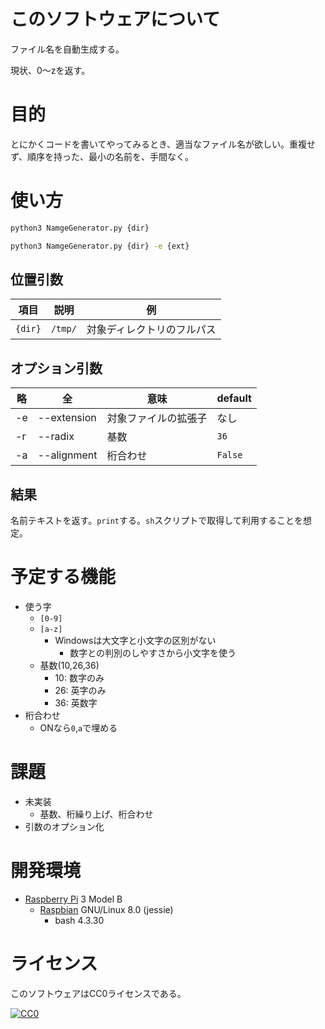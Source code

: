 ﻿# このソフトウェアについて

ファイル名を自動生成する。

現状、0〜zを返す。

# 目的

とにかくコードを書いてやってみるとき、適当なファイル名が欲しい。重複せず、順序を持った、最小の名前を、手間なく。

# 使い方

```sh
python3 NamgeGenerator.py {dir}
```
```sh
python3 NamgeGenerator.py {dir} -e {ext}
```

## 位置引数

項目|説明|例
----|----|--
`{dir}`|`/tmp/`|対象ディレクトリのフルパス

## オプション引数

略|全|意味|default|
--|--|----|-------|
-e|--extension|対象ファイルの拡張子|なし
-r|--radix|基数|`36`
-a|--alignment|桁合わせ|`False`

## 結果

名前テキストを返す。`print`する。`sh`スクリプトで取得して利用することを想定。

# 予定する機能

* 使う字
    * `[0-9]`
    * `[a-z]`
        * Windowsは大文字と小文字の区別がない
            * 数字との判別のしやすさから小文字を使う
    * 基数(10,26,36)
        * 10: 数字のみ
        * 26: 英字のみ
        * 36: 英数字
* 桁合わせ
    * ONなら`0`,`a`で埋める

# 課題

* 未実装
    * 基数、桁繰り上げ、桁合わせ
* 引数のオプション化

# 開発環境

* [Raspberry Pi](https://ja.wikipedia.org/wiki/Raspberry_Pi) 3 Model B
    * [Raspbian](https://www.raspberrypi.org/downloads/raspbian/) GNU/Linux 8.0 (jessie)
        * bash 4.3.30

# ライセンス

このソフトウェアはCC0ライセンスである。

[![CC0](http://i.creativecommons.org/p/zero/1.0/88x31.png "CC0")](http://creativecommons.org/publicdomain/zero/1.0/deed.ja)

